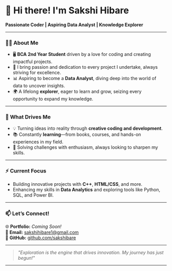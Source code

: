  # 👋 Hi there! I'm Sakshi Hibare  
**Passionate Coder | Aspiring Data Analyst | Knowledge Explorer**

---

### 👩‍💻 **About Me**  
- 🖥️ **BCA 2nd Year Student** driven by a love for coding and creating impactful projects.  
- 🌟 I bring passion and dedication to every project I undertake, always striving for excellence.  
- 📊 Aspiring to become a **Data Analyst**, diving deep into the world of data to uncover insights.  
- 🌍 A lifelong **explorer**, eager to learn and grow, seizing every opportunity to expand my knowledge.

---

### 🚀 **What Drives Me**  
- 💡 Turning ideas into reality through **creative coding and development**.  
- 📚 Constantly **learning**—from books, courses, and hands-on experiences in my field.  
- 🧩 Solving challenges with enthusiasm, always looking to sharpen my skills.  

---

### ⚡ **Current Focus**  
- Building innovative projects with **C++**, **HTML/CSS**, and more.  
- Enhancing my skills in **Data Analytics** and exploring tools like Python, SQL, and Power BI.  

---

### 📫 **Let’s Connect!**  
🌐 **Portfolio:** *Coming Soon!*  
💌 **Email:** [sakshihibare1@gmail.com](mailto:sakshihibare1@gmail.com)  
🌟 **GitHub:** [github.com/sakshibare](https://github.com/sakshibare)  

---

> *"Exploration is the engine that drives innovation. My journey has just begun!"*

---



